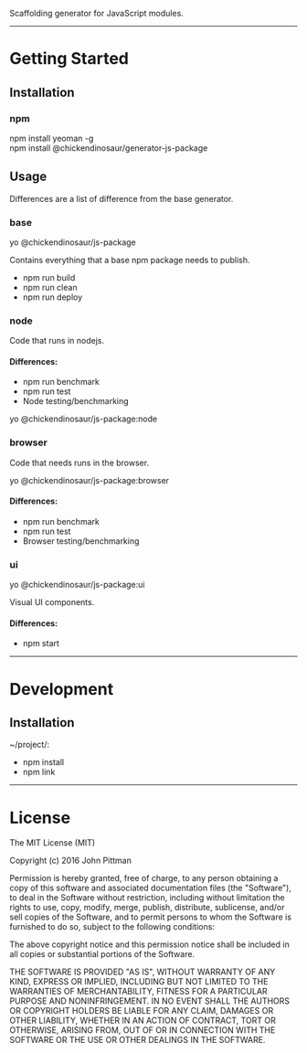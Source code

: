 Scaffolding generator for JavaScript modules.  

---  

# Getting Started  

## Installation

### npm  

npm install yeoman -g  
npm install @chickendinosaur/generator-js-package  

## Usage

Differences are a list of difference from the base generator.

### base

yo @chickendinosaur/js-package  

Contains everything that a base npm package needs to publish.

* npm run build
* npm run clean
* npm run deploy

### node

Code that runs in nodejs.

#### Differences:  

* npm run benchmark  
* npm run test  
* Node testing/benchmarking  

yo @chickendinosaur/js-package:node  

### browser

Code that needs runs in the browser.

yo @chickendinosaur/js-package:browser  

#### Differences:  

* npm run benchmark  
* npm run test  
* Browser testing/benchmarking  

### ui

yo @chickendinosaur/js-package:ui  

Visual UI components.

#### Differences:  

* npm start  

---  

# Development  

## Installation  

~/project/:

* npm install
* npm link

---  

# License  

The MIT License (MIT)

Copyright (c) 2016 John Pittman

Permission is hereby granted, free of charge, to any person obtaining a copy
of this software and associated documentation files (the "Software"), to deal
in the Software without restriction, including without limitation the rights
to use, copy, modify, merge, publish, distribute, sublicense, and/or sell
copies of the Software, and to permit persons to whom the Software is
furnished to do so, subject to the following conditions:

The above copyright notice and this permission notice shall be included in all
copies or substantial portions of the Software.

THE SOFTWARE IS PROVIDED "AS IS", WITHOUT WARRANTY OF ANY KIND, EXPRESS OR
IMPLIED, INCLUDING BUT NOT LIMITED TO THE WARRANTIES OF MERCHANTABILITY,
FITNESS FOR A PARTICULAR PURPOSE AND NONINFRINGEMENT. IN NO EVENT SHALL THE
AUTHORS OR COPYRIGHT HOLDERS BE LIABLE FOR ANY CLAIM, DAMAGES OR OTHER
LIABILITY, WHETHER IN AN ACTION OF CONTRACT, TORT OR OTHERWISE, ARISING FROM,
OUT OF OR IN CONNECTION WITH THE SOFTWARE OR THE USE OR OTHER DEALINGS IN THE
SOFTWARE.
